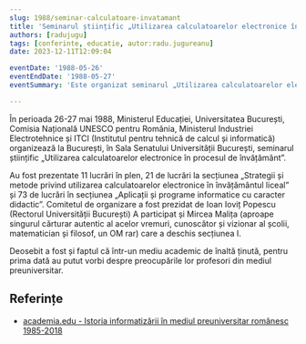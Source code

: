 ```yaml
---
slug: 1988/seminar-calculatoare-invatamant
title: 'Seminarul științific „Utilizarea calculatoarelor electronice în procesul de învățământ”'
authors: [radujugu]
tags: [conferinte, educatie, autor:radu.jugureanu]
date: 2023-12-11T12:09:04

eventDate: '1988-05-26'
eventEndDate: '1988-05-27'
eventSummary: 'Este organizat seminarul „Utilizarea calculatoarelor electronice în procesul de învățământ”'

---
```


În perioada 26-27 mai 1988, Ministerul Educației, Universitatea București,
Comisia Națională UNESCO pentru România, Ministerul Industriei Electrotehnice
și ITCI (Institutul pentru tehnică de
calcul și informatică) organizează la București, în Sala Senatului
Universității București, seminarul științific
„Utilizarea calculatoarelor electronice în procesul de învățământ”.

<!-- truncate -->

Au fost prezentate 11 lucrări în plen, 21 de
lucrări la secțiunea „Strategii și
metode privind utilizarea
calculatoarelor electronice în
învățământul liceal” și 73 de
lucrări în secțiunea „Aplicații și
programe informatice cu
caracter didactic”.
Comitetul de organizare a fost
prezidat de Ioan Ioviț Popescu
(Rectorul Universității
București)
A participat și Mircea Malița
(aproape singurul cărturar
autentic al acelor vremuri,
cunoscător și vizionar al școlii,
matematician și filosof, un OM
rar) care a deschis secțiunea I.

Deosebit a fost și faptul
că într-un mediu academic de
înaltă ținută, pentru prima dată au
putut vorbi despre
preocupările lor profesori din
mediul preuniversitar.

## Referințe

- [academia.edu - Istoria informatizării în mediul preuniversitar românesc 1985-2018](https://www.academia.edu/43375781/Istoria_informatizării_în_mediul_preuniversitar_românesc_1985_2018)
